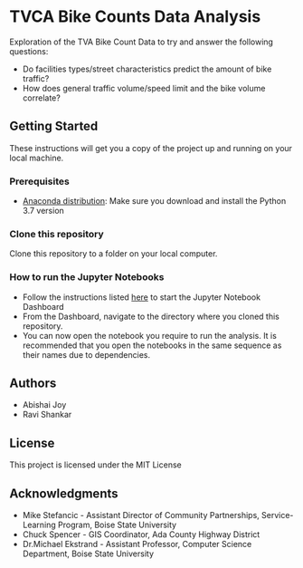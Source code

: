 # TVCA Bike Counts Data Analysis

Exploration of the TVA Bike Count Data to try and answer the following questions:

- Do facilities types/street characteristics predict the amount of bike traffic?
- How does general traffic volume/speed limit and the bike volume correlate?


## Getting Started

These instructions will get you a copy of the project up and running on your local machine.

### Prerequisites

- [Anaconda distribution](https://www.anaconda.com/distribution/ ): Make sure you download and install the Python 3.7 version


### Clone this repository

Clone this repository to a folder on your local computer. 


### How to run the Jupyter Notebooks

- Follow the instructions listed [here](https://jupyter-notebook-beginner-guide.readthedocs.io/en/latest/execute.html) to start the Jupyter Notebook Dashboard 
- From the Dashboard, navigate to the directory where you cloned this repository.
 - You can now open the notebook you require to run the analysis. It is recommended that you open the notebooks in the same sequence as their names due to dependencies. 


## Authors

- Abishai Joy
- Ravi Shankar

## License

This project is licensed under the MIT License

## Acknowledgments

- Mike Stefancic      - Assistant Director of Community Partnerships, 
                        Service-Learning Program, Boise State University
- Chuck Spencer       - GIS Coordinator, Ada County Highway District
- Dr.Michael Ekstrand - Assistant Professor, Computer Science Department, Boise State University
